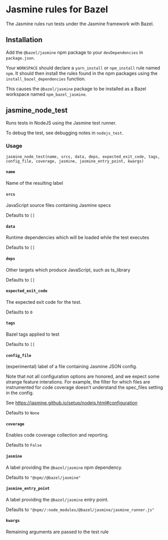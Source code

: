 # Jasmine rules for Bazel

The Jasmine rules run tests under the Jasmine framework with Bazel.


## Installation

Add the `@bazel/jasmine` npm package to your `devDependencies` in `package.json`.

Your `WORKSPACE` should declare a `yarn_install` or `npm_install` rule named `npm`.
It should then install the rules found in the npm packages using the `install_bazel_dependencies` function.

This causes the `@bazel/jasmine` package to be installed as a Bazel workspace named `npm_bazel_jasmine`.

[name]: https://bazel.build/docs/build-ref.html#name
[label]: https://bazel.build/docs/build-ref.html#labels
[labels]: https://bazel.build/docs/build-ref.html#labels


## jasmine_node_test

Runs tests in NodeJS using the Jasmine test runner.

To debug the test, see debugging notes in `nodejs_test`.



### Usage

```
jasmine_node_test(name, srcs, data, deps, expected_exit_code, tags, config_file, coverage, jasmine, jasmine_entry_point, kwargs)
```



#### `name`
      
Name of the resulting label




#### `srcs`
      
JavaScript source files containing Jasmine specs

Defaults to `[]`



#### `data`
      
Runtime dependencies which will be loaded while the test executes

Defaults to `[]`



#### `deps`
      
Other targets which produce JavaScript, such as ts_library

Defaults to `[]`



#### `expected_exit_code`
      
The expected exit code for the test.

Defaults to `0`



#### `tags`
      
Bazel tags applied to test

Defaults to `[]`



#### `config_file`
      
(experimental) label of a file containing Jasmine JSON config.

  Note that not all configuration options are honored, and
  we expect some strange feature interations.
  For example, the filter for which files are instrumented for
  code coverage doesn't understand the spec_files setting in the config.

  See https://jasmine.github.io/setup/nodejs.html#configuration

Defaults to `None`



#### `coverage`
      
Enables code coverage collection and reporting.

Defaults to `False`



#### `jasmine`
      
A label providing the `@bazel/jasmine` npm dependency.

Defaults to `"@npm//@bazel/jasmine"`



#### `jasmine_entry_point`
      
A label providing the `@bazel/jasmine` entry point.

Defaults to `"@npm//:node_modules/@bazel/jasmine/jasmine_runner.js"`



#### `kwargs`
      
Remaining arguments are passed to the test rule





